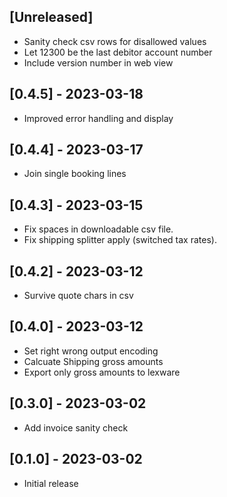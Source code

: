 ## [Unreleased]

- Sanity check csv rows for disallowed values
- Let 12300 be the last debitor account number
- Include version number in web view

## [0.4.5] - 2023-03-18

- Improved error handling and display

## [0.4.4] - 2023-03-17

- Join single booking lines

## [0.4.3] - 2023-03-15

- Fix spaces in downloadable csv file.
- Fix shipping splitter apply (switched tax rates).

## [0.4.2] - 2023-03-12

- Survive quote chars in csv

## [0.4.0] - 2023-03-12

- Set right wrong output encoding
- Calcuate Shipping gross amounts
- Export only gross amounts to lexware

## [0.3.0] - 2023-03-02

- Add invoice sanity check

## [0.1.0] - 2023-03-02

- Initial release
